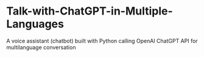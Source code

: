 # Talk-with-ChatGPT-in-Multiple-Languages
A voice assistant (chatbot) built with Python calling OpenAI ChatGPT API for multilanguage conversation 

